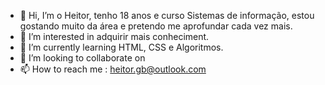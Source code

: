 - 👋 Hi, I’m  o Heitor, tenho 18 anos e curso Sistemas de informação, estou gostando muito da área e pretendo me aprofundar cada vez mais.
- 👀 I’m interested in  adquirir mais conheciment.
- 🌱 I’m currently learning  HTML, CSS e Algoritmos.
- 💞️ I’m looking to collaborate on 
- 📫 How to reach me : heitor.gb@outlook.com

<!---
eooheitor/eooheitor is a ✨ special ✨ repository because its `README.md` (this file) appears on your GitHub profile.
You can click the Preview link to take a look at your changes.
--->
